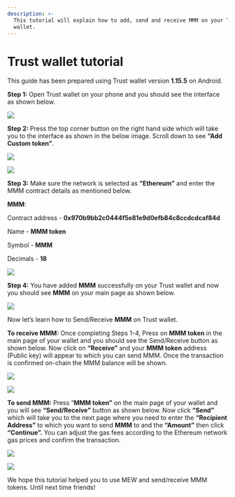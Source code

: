 ```yaml
---
description: >-
  This tutorial will explain how to add, send and receive MMM on your Trust
  wallet.
---
```


# Trust wallet tutorial

This guide has been prepared using Trust wallet version **1.15.5** on Android. 

**Step 1:** Open Trust wallet on your phone and you should see the interface as shown below. 

![](../../.gitbook/assets/0.jpeg)

**Step 2:** Press the top corner button on the right hand side which will take you to the interface as shown in the below image. Scroll down to see **“Add Custom token”**.

![](../../.gitbook/assets/2-1.jpg)

![](../../.gitbook/assets/2-2.jpg)

**Step 3:** Make sure the network is selected as **“Ethereum”** and enter the MMM contract details as mentioned below.

**MMM**:

Contract address - **0x970b9bb2c0444f5e81e9d0efb84c8ccdcdcaf84d**

Name - **MMM token**

Symbol - **MMM**

Decimals - **18**

![](../../.gitbook/assets/3%20%281%29.jpeg)

**Step 4:** You have added **MMM** successfully on your Trust wallet and now you should see **MMM** on your main page as shown below.

![](../../.gitbook/assets/4-1.jpg)

Now let’s learn how to Send/Receive **MMM** on Trust wallet.

**To receive MMM:** Once completing Steps 1-4, Press on **MMM token** in the main page of your wallet and you should see the Send/Receive button as shown below. Now click on **“Receive”** and your **MMM token** address \(Public key\) will appear to which you can send MMM. Once the transaction is confirmed on-chain the MMM balance will be shown.

![](../../.gitbook/assets/5-1.jpg)

![](../../.gitbook/assets/5-2.jpg)

**To send MMM:** Press “**MMM token”** on the main page of your wallet and you will see **“Send/Receive”** button as shown below. Now click **“Send”** which will take you to the next page where you need to enter the **“Recipient Address”** to which you want to send **MMM** to and the **“Amount”** then click **“Continue”.** You can adjust the gas fees according to the Ethereum network gas prices and confirm the transaction.

![](../../.gitbook/assets/6-1.jpg)

![](../../.gitbook/assets/6-2.jpg)

We hope this tutorial helped you to use MEW and send/receive MMM tokens. Until next time friends!

